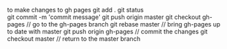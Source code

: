 to make changes to gh pages
git add .
git status  
git commit -m 'commit message'
git push origin master
git checkout gh-pages // go to the gh-pages branch
git rebase master // bring gh-pages up to date with master
git push origin gh-pages // commit the changes
git checkout master // return to the master branch